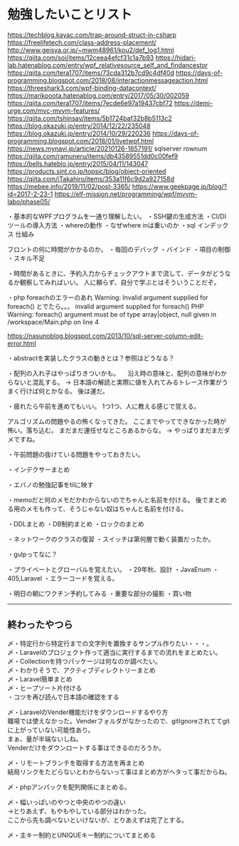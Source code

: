 # 勉強したいことリスト

https://techblog.kayac.com/trap-around-struct-in-csharp
https://freelifetech.com/class-address-placement/
http://www.geisya.or.jp/~mwm48961/kou2/def_log1.html
https://qiita.com/soi/items/12ceea4efcf31c1a7b93
https://hidari-lab.hatenablog.com/entry/wpf_relativesource_self_and_findancestor
https://qiita.com/tera1707/items/73cda312b7cd9c4df40d
https://days-of-programming.blogspot.com/2018/08/interactionmessageaction.html
https://threeshark3.com/wpf-binding-datacontext/
https://marikooota.hatenablog.com/entry/2017/05/30/002059
https://qiita.com/tera1707/items/7ecde6e97a19437cbf72
https://demi-urge.com/mvc-mvvm-features/
https://qiita.com/tshinsay/items/5b1724baf32b8b5113c2
https://blog.okazuki.jp/entry/2014/12/22/235048
https://blog.okazuki.jp/entry/2014/10/29/220236
https://days-of-programming.blogspot.com/2018/01/livetwpf.html
https://news.mynavi.jp/article/20210126-1657191/
sqlserver rownum
https://qiita.com/ramuneru/items/db43589551dd0c00fef9
https://bells.hateblo.jp/entry/2015/04/11/143047
https://products.sint.co.jp/topsic/blog/object-oriented
https://qiita.com/iTakahiro/items/353a11f6c9d2a927158d
https://mebee.info/2019/11/02/post-3365/
https://www.geekpage.jp/blog/?id=2017-2-23-1
https://elf-mission.net/programming/wpf/mvvm-labo/phase05/


・基本的なWPFプログラムを一通り理解したい。
・SSH鍵の生成方法
・CI/DIツールの導入方法
・whereの動作
・なぜwhere inは重いのか
・sql インデックス 仕組み


フロントの何に時間がかかるのか。
・毎回のデバッグ
・バインド
・項目の制御
・スキル不足


・時間があるときに、予約入力からチェックアウトまで流して、データがどうなるか観察してみればいい。
人に頼らず、自分で学ぶとはそういうことだぞ。

・php foreachのエラーのあれ
Warning: Invalid argument supplied for foreach() とでたら。。。
invalid argument supplied for foreach()
PHP Warning:  foreach() argument must be of type array|object, null given in /workspace/Main.php on line 4

<https://nasunoblog.blogspot.com/2013/10/sql-server-column-edit-error.html>

・abstractを実装したクラスの動きとは？参照はどうなる？



・配列の入れ子はやっぱりきついかも。
　沿え時の意味と、配列の意味がわからないと混乱する。
→
日本語の解読と実際に値を入れてみるトレース作業がうまく行けば何とかなる。
後は運だ。

・疲れたら午前を進めてもいい。
1つ1つ、人に教える感じで覚える。


アルゴリズムの問題やるの怖くなってきた。
ここまでやってできなかった時が怖い。落ち込む。
まだまだ運任せなところあるからな。
→
やっぱりまだまだダメですね。

・午前問題の抜けている問題をやっておきたい。

・インデクサーまとめ

・エバノの勉強記事をtilに映す

・memoだと何のメモだかわからないのでちゃんと名前を付ける。
後でまとめる用のメモも作って、そうじゃない奴はちゃんと名前を付ける。

・DDLまとめ
・DB制約まとめ
・ロックのまとめ

・ネットワークのクラスの復習
・スイッチは第何層で動く装置だったか。

・gulpってなに？

・プライベートとグローバルを覚えたい。
・29年秋、設計
・JavaEnum
・405,Laravel
・エラーコードを覚える。


・明日の朝にワクチン予約してみる
・重要な部分の撮影
・買い物

---

## 終わったやつら

〆・特定行から特定行までの文字列を置換するサンプル作りたい・・・。  
〆・Laravelのプロジェクト作って適当に実行するまでの流れをまとめたい。  
〆・Collectionを持つパッケージは何なのか調べたい。  
〆・わかりそうで、アクティブディレクトリーまとめ  
〆・Laravel簡単まとめ  
〆・ヒープソート片付ける  
・コツを再び読んで日本語の確認をする  

〆・LaravelのVender機能だけをダウンロードするやり方  
職場では使えなかった。Venderフォルダがなかったので、gitIgnoreされててgitに上がっていない可能性あり。  
まぁ、量が半端ないしね。  
Venderだけをダウンロートする事はできるのだろうか。  

〆・リモートブランチを取得する方法を再まとめ  
結局リンクをたどらないとわからないって事はまとめ方がヘタって事だからね。  

〆・phpアンパックを配列関係にまとめる。  

〆・幅いっぱいのやつと中央のやつの違い  
→とりあえず、もやもやしている部分はわかった。  
ここから先も調べないといけないが、とりあえずは完了とする。  

〆・主キー制約とUNIQUEキー制約についてまとめる
